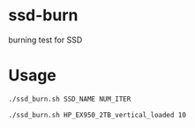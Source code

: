 # ssd-burn
burning test for SSD


Usage
===

```bash
./ssd_burn.sh SSD_NAME NUM_ITER

./ssd_burn.sh HP_EX950_2TB_vertical_loaded 10
```

